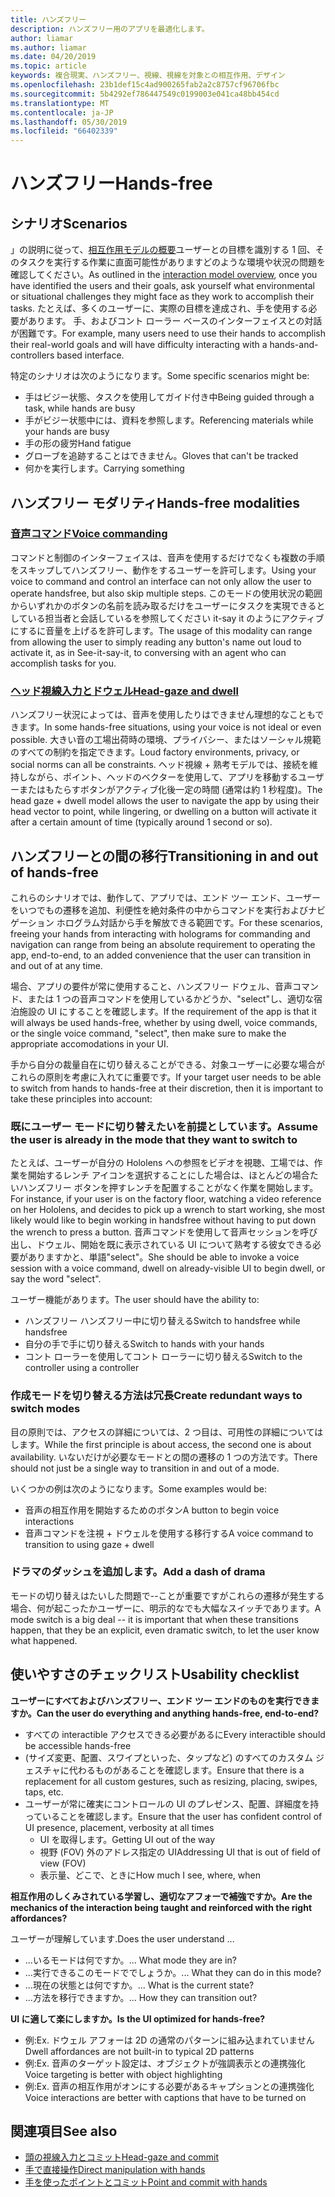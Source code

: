 ```yaml
---
title: ハンズフリー
description: ハンズフリー用のアプリを最適化します。
author: liamar
ms.author: liamar
ms.date: 04/20/2019
ms.topic: article
keywords: 複合現実、ハンズフリー、視線、視線を対象との相互作用、デザイン
ms.openlocfilehash: 23b1def15c4ad900265fab2a2c8757cf96706fbc
ms.sourcegitcommit: 5b4292ef786447549c0199003e041ca48bb454cd
ms.translationtype: MT
ms.contentlocale: ja-JP
ms.lasthandoff: 05/30/2019
ms.locfileid: "66402339"
---
```

# <a name="hands-free"></a><span data-ttu-id="6417e-104">ハンズフリー</span><span class="sxs-lookup"><span data-stu-id="6417e-104">Hands-free</span></span>



## <a name="scenarios"></a><span data-ttu-id="6417e-105">シナリオ</span><span class="sxs-lookup"><span data-stu-id="6417e-105">Scenarios</span></span>

<span data-ttu-id="6417e-106">」の説明に従って、[相互作用モデルの概要](interaction-fundamentals.md)ユーザーとの目標を識別する 1 回、そのタスクを実行する作業に直面可能性がありますどのような環境や状況の問題を確認してください。</span><span class="sxs-lookup"><span data-stu-id="6417e-106">As outlined in the [interaction model overview](interaction-fundamentals.md), once you have identified the users and their goals, ask yourself what environmental or situational challenges they might face as they work to accomplish their tasks.</span></span> <span data-ttu-id="6417e-107">たとえば、多くのユーザーに、実際の目標を達成され、手を使用する必要があります。 手、およびコント ローラー ベースのインターフェイスとの対話が困難です。</span><span class="sxs-lookup"><span data-stu-id="6417e-107">For example, many users need to use their hands to accomplish their real-world goals and will have difficulty interacting with a hands-and-controllers based interface.</span></span> 

<span data-ttu-id="6417e-108">特定のシナリオは次のようになります。</span><span class="sxs-lookup"><span data-stu-id="6417e-108">Some specific scenarios might be:</span></span> 
* <span data-ttu-id="6417e-109">手はビジー状態、タスクを使用してガイド付き中</span><span class="sxs-lookup"><span data-stu-id="6417e-109">Being guided through a task, while hands are busy</span></span>
* <span data-ttu-id="6417e-110">手がビジー状態中には、資料を参照します。</span><span class="sxs-lookup"><span data-stu-id="6417e-110">Referencing materials while your hands are busy</span></span>
* <span data-ttu-id="6417e-111">手の形の疲労</span><span class="sxs-lookup"><span data-stu-id="6417e-111">Hand fatigue</span></span>
* <span data-ttu-id="6417e-112">グローブを追跡することはできません。</span><span class="sxs-lookup"><span data-stu-id="6417e-112">Gloves that can't be tracked</span></span>
* <span data-ttu-id="6417e-113">何かを実行します。</span><span class="sxs-lookup"><span data-stu-id="6417e-113">Carrying something</span></span>


## <a name="hands-free-modalities"></a><span data-ttu-id="6417e-114">ハンズフリー モダリティ</span><span class="sxs-lookup"><span data-stu-id="6417e-114">Hands-free modalities</span></span>

### <a name="voice-commandingvoice-designmd"></a>[<span data-ttu-id="6417e-115">音声コマンド</span><span class="sxs-lookup"><span data-stu-id="6417e-115">Voice commanding</span></span>](voice-design.md)

<span data-ttu-id="6417e-116">コマンドと制御のインターフェイスは、音声を使用するだけでなくも複数の手順をスキップしてハンズフリー、動作をするユーザーを許可します。</span><span class="sxs-lookup"><span data-stu-id="6417e-116">Using your voice to command and control an interface can not only allow the user to operate handsfree, but also skip multiple steps.</span></span> <span data-ttu-id="6417e-117">このモードの使用状況の範囲からいずれかのボタンの名前を読み取るだけをユーザーにタスクを実現できるとしている担当者と会話しているを参照してください it-say it のようにアクティブにするに音量を上げるを許可します。</span><span class="sxs-lookup"><span data-stu-id="6417e-117">The usage of this modality can range from allowing the user to simply reading any button's name out loud to activate it, as in See-it-say-it, to conversing with an agent who can accomplish tasks for you.</span></span>



### <a name="head-gaze-and-dwellgaze-and-dwellmd"></a>[<span data-ttu-id="6417e-118">ヘッド視線入力とドウェル</span><span class="sxs-lookup"><span data-stu-id="6417e-118">Head-gaze and dwell</span></span>](gaze-and-dwell.md)

<span data-ttu-id="6417e-119">ハンズフリー状況によっては、音声を使用したりはできません理想的なこともできます。</span><span class="sxs-lookup"><span data-stu-id="6417e-119">In some hands-free situations, using your voice is not ideal or even possible.</span></span> <span data-ttu-id="6417e-120">大きい音の工場出荷時の環境、プライバシー、またはソーシャル規範のすべての制約を指定できます。</span><span class="sxs-lookup"><span data-stu-id="6417e-120">Loud factory environments, privacy, or social norms can all be constraints.</span></span> <span data-ttu-id="6417e-121">ヘッド視線 + 熟考モデルでは、接続を維持しながら、ポイント、ヘッドのベクターを使用して、アプリを移動するユーザーまたはもたらすボタンがアクティブ化後一定の時間 (通常は約 1 秒程度)。</span><span class="sxs-lookup"><span data-stu-id="6417e-121">The head gaze + dwell model allows the user to navigate the app by using their head vector to point, while lingering, or dwelling on a button will activate it after a certain amount of time (typically around 1 second or so).</span></span> 


## <a name="transitioning-in-and-out-of-hands-free"></a><span data-ttu-id="6417e-122">ハンズフリーとの間の移行</span><span class="sxs-lookup"><span data-stu-id="6417e-122">Transitioning in and out of hands-free</span></span>

<span data-ttu-id="6417e-123">これらのシナリオでは、動作して、アプリでは、エンド ツー エンド、ユーザーをいつでもの遷移を追加、利便性を絶対条件の中からコマンドを実行およびナビゲーション ホログラム対話から手を解放できる範囲です。</span><span class="sxs-lookup"><span data-stu-id="6417e-123">For these scenarios, freeing your hands from interacting with holograms for commanding and navigation can range from being an absolute requirement to operating the app, end-to-end, to an added convenience that the user can transition in and out of at any time.</span></span> 

<span data-ttu-id="6417e-124">場合、アプリの要件が常に使用すること、ハンズフリー ドウェル、音声コマンド、または 1 つの音声コマンドを使用しているかどうか、"select"し、適切な宿泊施設の UI にすることを確認します。</span><span class="sxs-lookup"><span data-stu-id="6417e-124">If the requirement of the app is that it will always be used hands-free, whether by using dwell, voice commands, or the single voice command, "select", then make sure to make the appropriate accomodations in your UI.</span></span> 

<span data-ttu-id="6417e-125">手から自分の裁量自在に切り替えることができる、対象ユーザーに必要な場合がこれらの原則を考慮に入れてに重要です。</span><span class="sxs-lookup"><span data-stu-id="6417e-125">If your target user needs to be able to switch from hands to hands-free at their discretion, then it is important to take these principles into account:</span></span>

### <a name="assume-the-user-is-already-in-the-mode-that-they-want-to-switch-to"></a><span data-ttu-id="6417e-126">既にユーザー モードに切り替えたいを前提としています。</span><span class="sxs-lookup"><span data-stu-id="6417e-126">Assume the user is already in the mode that they want to switch to</span></span>
<span data-ttu-id="6417e-127">たとえば、ユーザーが自分の Hololens への参照をビデオを視聴、工場では、作業を開始するレンチ アイコンを選択することにした場合は、ほとんどの場合たいハンズフリー ボタンを押すレンチを配置することがなく作業を開始します。</span><span class="sxs-lookup"><span data-stu-id="6417e-127">For instance, if your user is on the factory floor, watching a video reference on her Hololens, and decides to pick up a wrench to start working, she most likely would like to begin working in handsfree without having to put down the wrench to press a button.</span></span> <span data-ttu-id="6417e-128">音声コマンドを使用して音声セッションを呼び出し、ドウェル、開始を既に表示されている UI について熟考する彼女できる必要がありますかと、単語"select"。</span><span class="sxs-lookup"><span data-stu-id="6417e-128">She should be able to invoke a voice session with a voice command, dwell on already-visible UI to begin dwell, or say the word "select".</span></span>

<span data-ttu-id="6417e-129">ユーザー機能があります。</span><span class="sxs-lookup"><span data-stu-id="6417e-129">The user should have the ability to:</span></span> 
* <span data-ttu-id="6417e-130">ハンズフリー ハンズフリー中に切り替える</span><span class="sxs-lookup"><span data-stu-id="6417e-130">Switch to handsfree while handsfree</span></span>
* <span data-ttu-id="6417e-131">自分の手で手に切り替える</span><span class="sxs-lookup"><span data-stu-id="6417e-131">Switch to hands with your hands</span></span>
* <span data-ttu-id="6417e-132">コント ローラーを使用してコント ローラーに切り替える</span><span class="sxs-lookup"><span data-stu-id="6417e-132">Switch to the controller using a controller</span></span> 

### <a name="create-redundant-ways-to-switch-modes"></a><span data-ttu-id="6417e-133">作成モードを切り替える方法は冗長</span><span class="sxs-lookup"><span data-stu-id="6417e-133">Create redundant ways to switch modes</span></span>
<span data-ttu-id="6417e-134">目の原則では、アクセスの詳細については、2 つ目は、可用性の詳細についてはします。</span><span class="sxs-lookup"><span data-stu-id="6417e-134">While the first principle is about access, the second one is about availability.</span></span> <span data-ttu-id="6417e-135">いないだけが必要なモードとの間の遷移の 1 つの方法です。</span><span class="sxs-lookup"><span data-stu-id="6417e-135">There should not just be a single way to transition in and out of a mode.</span></span> 

<span data-ttu-id="6417e-136">いくつかの例は次のようになります。</span><span class="sxs-lookup"><span data-stu-id="6417e-136">Some examples would be:</span></span> 
* <span data-ttu-id="6417e-137">音声の相互作用を開始するためのボタン</span><span class="sxs-lookup"><span data-stu-id="6417e-137">A button to begin voice interactions</span></span>
* <span data-ttu-id="6417e-138">音声コマンドを注視 + ドウェルを使用する移行する</span><span class="sxs-lookup"><span data-stu-id="6417e-138">A voice command to transition to using gaze + dwell</span></span>

### <a name="add-a-dash-of-drama"></a><span data-ttu-id="6417e-139">ドラマのダッシュを追加します。</span><span class="sxs-lookup"><span data-stu-id="6417e-139">Add a dash of drama</span></span>
<span data-ttu-id="6417e-140">モードの切り替えはたいした問題で--ことが重要ですがこれらの遷移が発生する場合、何が起こったかユーザーに、明示的なでも大幅なスイッチであります。</span><span class="sxs-lookup"><span data-stu-id="6417e-140">A mode switch is a big deal -- it is important that when these transitions happen, that they be an explicit, even dramatic switch, to let the user know what happened.</span></span> 


## <a name="usability-checklist"></a><span data-ttu-id="6417e-141">使いやすさのチェックリスト</span><span class="sxs-lookup"><span data-stu-id="6417e-141">Usability checklist</span></span>

<span data-ttu-id="6417e-142">**ユーザーにすべておよびハンズフリー、エンド ツー エンドのものを実行できますか。**</span><span class="sxs-lookup"><span data-stu-id="6417e-142">**Can the user do everything and anything hands-free, end-to-end?**</span></span>
* <span data-ttu-id="6417e-143">すべての interactible アクセスできる必要があるに</span><span class="sxs-lookup"><span data-stu-id="6417e-143">Every interactible should be accessible hands-free</span></span>
* <span data-ttu-id="6417e-144">(サイズ変更、配置、スワイプといった、タップなど) のすべてのカスタム ジェスチャに代わるものがあることを確認します。</span><span class="sxs-lookup"><span data-stu-id="6417e-144">Ensure that there is a replacement for all custom gestures, such as resizing, placing, swipes, taps, etc.</span></span>
* <span data-ttu-id="6417e-145">ユーザーが常に確実にコントロールの UI のプレゼンス、配置、詳細度を持っていることを確認します。</span><span class="sxs-lookup"><span data-stu-id="6417e-145">Ensure that the user has confident control of UI presence, placement, verbosity at all times</span></span>
    * <span data-ttu-id="6417e-146">UI を取得します。</span><span class="sxs-lookup"><span data-stu-id="6417e-146">Getting UI out of the way</span></span>
    * <span data-ttu-id="6417e-147">視野 (FOV) 外のアドレス指定の UI</span><span class="sxs-lookup"><span data-stu-id="6417e-147">Addressing UI that is out of field of view (FOV)</span></span>
    * <span data-ttu-id="6417e-148">表示量、どこで、ときに</span><span class="sxs-lookup"><span data-stu-id="6417e-148">How much I see, where, when</span></span>

<span data-ttu-id="6417e-149">**相互作用のしくみされている学習し、適切なアフォーで補強ですか。**</span><span class="sxs-lookup"><span data-stu-id="6417e-149">**Are the mechanics of the interaction being taught and reinforced with the right affordances?**</span></span>

<span data-ttu-id="6417e-150">ユーザーが理解しています.</span><span class="sxs-lookup"><span data-stu-id="6417e-150">Does the user understand ...</span></span>
* <span data-ttu-id="6417e-151">...いるモードは何ですか。</span><span class="sxs-lookup"><span data-stu-id="6417e-151">... What mode they are in?</span></span>
* <span data-ttu-id="6417e-152">...実行できるこのモードででしょうか。</span><span class="sxs-lookup"><span data-stu-id="6417e-152">... What they can do in this mode?</span></span>
* <span data-ttu-id="6417e-153">...現在の状態とは何ですか。</span><span class="sxs-lookup"><span data-stu-id="6417e-153">... What is the current state?</span></span>
* <span data-ttu-id="6417e-154">...方法を移行できますか。</span><span class="sxs-lookup"><span data-stu-id="6417e-154">... How they can transition out?</span></span>
    
<span data-ttu-id="6417e-155">**UI に適して楽にしますか。**</span><span class="sxs-lookup"><span data-stu-id="6417e-155">**Is the UI optimized for hands-free?**</span></span>   

* <span data-ttu-id="6417e-156">例:</span><span class="sxs-lookup"><span data-stu-id="6417e-156">Ex.</span></span> <span data-ttu-id="6417e-157">ドウェル アフォーは 2D の通常のパターンに組み込まれていません</span><span class="sxs-lookup"><span data-stu-id="6417e-157">Dwell affordances are not built-in to typical 2D patterns</span></span>
* <span data-ttu-id="6417e-158">例:</span><span class="sxs-lookup"><span data-stu-id="6417e-158">Ex.</span></span> <span data-ttu-id="6417e-159">音声のターゲット設定は、オブジェクトが強調表示との連携強化</span><span class="sxs-lookup"><span data-stu-id="6417e-159">Voice targeting is better with object highlighting</span></span>
* <span data-ttu-id="6417e-160">例:</span><span class="sxs-lookup"><span data-stu-id="6417e-160">Ex.</span></span> <span data-ttu-id="6417e-161">音声の相互作用がオンにする必要があるキャプションとの連携強化</span><span class="sxs-lookup"><span data-stu-id="6417e-161">Voice interactions are better with captions that have to be turned on</span></span>


## <a name="see-also"></a><span data-ttu-id="6417e-162">関連項目</span><span class="sxs-lookup"><span data-stu-id="6417e-162">See also</span></span>
* [<span data-ttu-id="6417e-163">頭の視線入力とコミット</span><span class="sxs-lookup"><span data-stu-id="6417e-163">Head-gaze and commit</span></span>](gaze-and-commit.md)
* [<span data-ttu-id="6417e-164">手で直接操作</span><span class="sxs-lookup"><span data-stu-id="6417e-164">Direct manipulation with hands</span></span>](direct-manipulation.md)
* [<span data-ttu-id="6417e-165">手を使ったポイントとコミット</span><span class="sxs-lookup"><span data-stu-id="6417e-165">Point and commit with hands</span></span>](point-and-commit.md)
